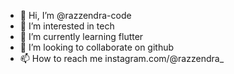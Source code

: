 - 👋 Hi, I’m @razzendra-code
- 👀 I’m interested in tech
- 🌱 I’m currently learning flutter
- 💞️ I’m looking to collaborate on github
- 📫 How to reach me instagram.com/@razzendra_

<!---
razzendra-code/razzendra-code is a ✨ special ✨ repository because its `README.md` (this file) appears on your GitHub profile.
You can click the Preview link to take a look at your changes.
--->
